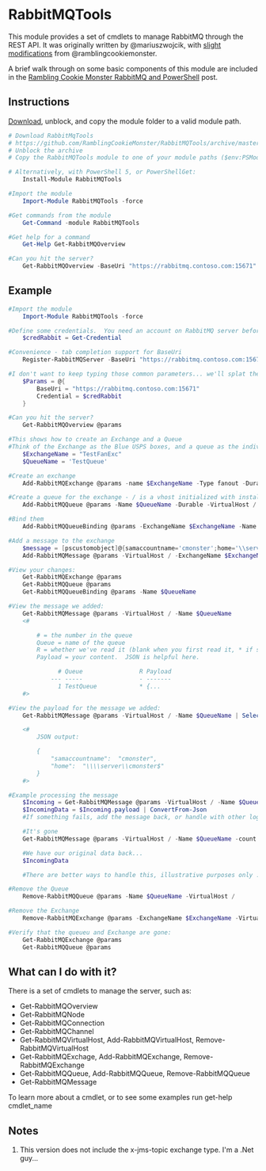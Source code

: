 RabbitMQTools
=============

This module provides a set of cmdlets to manage RabbitMQ through the REST API. It was originally written by @mariuszwojcik, with [slight modifications](https://github.com/mariuszwojcik/RabbitMQTools/issues/1) from @ramblingcookiemonster.

A brief walk through on some basic components of this module are included in the [Rambling Cookie Monster RabbitMQ and PowerShell](http://ramblingcookiemonster.github.io/RabbitMQ-Intro/) post.

## Instructions

[Download](https://github.com/johnmbaughman/RabbitMQTools/archive/master.zip), unblock, and copy the module folder to a valid module path.

```PowerShell
# Download RabbitMqTools
# https://github.com/RamblingCookieMonster/RabbitMQTools/archive/master.zip
# Unblock the archive
# Copy the RabbitMQTools module to one of your module paths ($env:PSModulePath -split ";")

# Alternatively, with PowerShell 5, or PowerShellGet:
    Install-Module RabbitMQTools

#Import the module
    Import-Module RabbitMQTools -force

#Get commands from the module
    Get-Command -module RabbitMQTools

#Get help for a command
    Get-Help Get-RabbitMQOverview

#Can you hit the server?
    Get-RabbitMQOverview -BaseUri "https://rabbitmq.contoso.com:15671" -Credential (Get-Credential)
```

## Example

```PowerShell
#Import the module
    Import-Module RabbitMQTools -force

#Define some credentials.  You need an account on RabbitMQ server before we can do this
    $credRabbit = Get-Credential

#Convenience - tab completion support for BaseUri
    Register-RabbitMQServer -BaseUri "https://rabbitmq.contoso.com:15671"

#I don't want to keep typing those common parameters... we'll splat them
    $Params = @{
        BaseUri = "https://rabbitmq.contoso.com:15671"
        Credential = $credRabbit
    }

#Can you hit the server?
    Get-RabbitMQOverview @params

#This shows how to create an Exchange and a Queue
#Think of the Exchange as the Blue USPS boxes, and a queue as the individual mailboxes the Exchanges route messages to
    $ExchangeName = "TestFanExc"
    $QueueName = 'TestQueue'

#Create an exchange
    Add-RabbitMQExchange @params -name $ExchangeName -Type fanout -Durable -VirtualHost /

#Create a queue for the exchange - / is a vhost initialized with install
    Add-RabbitMQQueue @params -Name $QueueName -Durable -VirtualHost /

#Bind them
    Add-RabbitMQQueueBinding @params -ExchangeName $ExchangeName -Name $QueueName -VirtualHost / -RoutingKey TestQueue

#Add a message to the exchange
    $message = [pscustomobject]@{samaccountname='cmonster';home='\\server\cmonster$'} | ConvertTo-Json
    Add-RabbitMQMessage @params -VirtualHost / -ExchangeName $ExchangeName -RoutingKey TestQueue -Payload $Message

#View your changes:
    Get-RabbitMQExchange @params
    Get-RabbitMQQueue @params
    Get-RabbitMQQueueBinding @params -Name $QueueName

#View the message we added:
    Get-RabbitMQMessage @params -VirtualHost / -Name $QueueName
    <#

        # = the number in the queue
        Queue = name of the queue
        R = whether we've read it (blank when you first read it, * if something has read it)
        Payload = your content.  JSON is helpful here.

              # Queue                R Payload
            --- -----                - -------
              1 TestQueue            * {...
    #>

#View the payload for the message we added:
    Get-RabbitMQMessage @params -VirtualHost / -Name $QueueName | Select -ExpandProperty Payload

    <#
        JSON output:

        {
            "samaccountname":  "cmonster",
            "home":  "\\\\server\\cmonster$"
        }
    #>

#Example processing the message
    $Incoming = Get-RabbitMQMessage @params -VirtualHost / -Name $QueueName -count 1 -Remove
    $IncomingData = $Incoming.payload | ConvertFrom-Json
    #If something fails, add the message back, or handle with other logic...

    #It's gone
    Get-RabbitMQMessage @params -VirtualHost / -Name $QueueName -count 1

    #We have our original data back...
    $IncomingData

    #There are better ways to handle this, illustrative purposes only : )

#Remove the Queue
    Remove-RabbitMQQueue @params -Name $QueueName -VirtualHost /

#Remove the Exchange
    Remove-RabbitMQExchange @params -ExchangeName $ExchangeName -VirtualHost /

#Verify that the queueu and Exchange are gone:
    Get-RabbitMQExchange @params
    Get-RabbitMQQueue @params

```

## What can I do with it?

There is a set of cmdlets to manage the server, such as:

- Get-RabbitMQOverview
- Get-RabbitMQNode
- Get-RabbitMQConnection
- Get-RabbitMQChannel
- Get-RabbitMQVirtualHost, Add-RabbitMQVirtualHost, Remove-RabbitMQVirtualHost
- Get-RabbitMQExchage, Add-RabbitMQExchange, Remove-RabbitMQExchange
- Get-RabbitMQQueue, Add-RabbitMQQueue, Remove-RabbitMQQueue
- Get-RabbitMQMessage

To learn more about a cmdlet, or to see some examples run get-help cmdlet_name

## Notes

1. This version does not include the x-jms-topic exchange type. I'm a .Net guy...